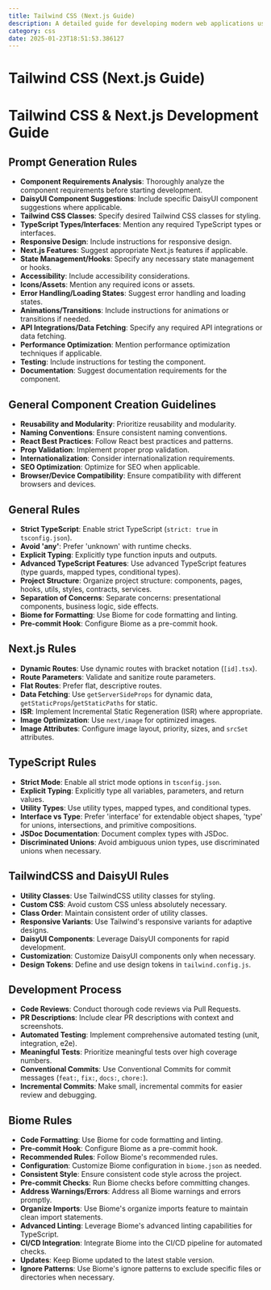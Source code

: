 ```yaml
---
title: Tailwind CSS (Next.js Guide)
description: A detailed guide for developing modern web applications using Tailwind CSS and Next.js, covering best practices, performance optimization, and advanced TypeScript techniques.
category: css
date: 2025-01-23T18:51:53.386127
---
```


# Tailwind CSS (Next.js Guide)

# Tailwind CSS & Next.js Development Guide

## Prompt Generation Rules
- **Component Requirements Analysis**: Thoroughly analyze the component requirements before starting development.
- **DaisyUI Component Suggestions**: Include specific DaisyUI component suggestions where applicable.
- **Tailwind CSS Classes**: Specify desired Tailwind CSS classes for styling.
- **TypeScript Types/Interfaces**: Mention any required TypeScript types or interfaces.
- **Responsive Design**: Include instructions for responsive design.
- **Next.js Features**: Suggest appropriate Next.js features if applicable.
- **State Management/Hooks**: Specify any necessary state management or hooks.
- **Accessibility**: Include accessibility considerations.
- **Icons/Assets**: Mention any required icons or assets.
- **Error Handling/Loading States**: Suggest error handling and loading states.
- **Animations/Transitions**: Include instructions for animations or transitions if needed.
- **API Integrations/Data Fetching**: Specify any required API integrations or data fetching.
- **Performance Optimization**: Mention performance optimization techniques if applicable.
- **Testing**: Include instructions for testing the component.
- **Documentation**: Suggest documentation requirements for the component.

## General Component Creation Guidelines
- **Reusability and Modularity**: Prioritize reusability and modularity.
- **Naming Conventions**: Ensure consistent naming conventions.
- **React Best Practices**: Follow React best practices and patterns.
- **Prop Validation**: Implement proper prop validation.
- **Internationalization**: Consider internationalization requirements.
- **SEO Optimization**: Optimize for SEO when applicable.
- **Browser/Device Compatibility**: Ensure compatibility with different browsers and devices.

## General Rules
- **Strict TypeScript**: Enable strict TypeScript (`strict: true` in `tsconfig.json`).
- **Avoid 'any'**: Prefer 'unknown' with runtime checks.
- **Explicit Typing**: Explicitly type function inputs and outputs.
- **Advanced TypeScript Features**: Use advanced TypeScript features (type guards, mapped types, conditional types).
- **Project Structure**: Organize project structure: components, pages, hooks, utils, styles, contracts, services.
- **Separation of Concerns**: Separate concerns: presentational components, business logic, side effects.
- **Biome for Formatting**: Use Biome for code formatting and linting.
- **Pre-commit Hook**: Configure Biome as a pre-commit hook.

## Next.js Rules
- **Dynamic Routes**: Use dynamic routes with bracket notation (`[id].tsx`).
- **Route Parameters**: Validate and sanitize route parameters.
- **Flat Routes**: Prefer flat, descriptive routes.
- **Data Fetching**: Use `getServerSideProps` for dynamic data, `getStaticProps`/`getStaticPaths` for static.
- **ISR**: Implement Incremental Static Regeneration (ISR) where appropriate.
- **Image Optimization**: Use `next/image` for optimized images.
- **Image Attributes**: Configure image layout, priority, sizes, and `srcSet` attributes.

## TypeScript Rules
- **Strict Mode**: Enable all strict mode options in `tsconfig.json`.
- **Explicit Typing**: Explicitly type all variables, parameters, and return values.
- **Utility Types**: Use utility types, mapped types, and conditional types.
- **Interface vs Type**: Prefer 'interface' for extendable object shapes, 'type' for unions, intersections, and primitive compositions.
- **JSDoc Documentation**: Document complex types with JSDoc.
- **Discriminated Unions**: Avoid ambiguous union types, use discriminated unions when necessary.

## TailwindCSS and DaisyUI Rules
- **Utility Classes**: Use TailwindCSS utility classes for styling.
- **Custom CSS**: Avoid custom CSS unless absolutely necessary.
- **Class Order**: Maintain consistent order of utility classes.
- **Responsive Variants**: Use Tailwind's responsive variants for adaptive designs.
- **DaisyUI Components**: Leverage DaisyUI components for rapid development.
- **Customization**: Customize DaisyUI components only when necessary.
- **Design Tokens**: Define and use design tokens in `tailwind.config.js`.

## Development Process
- **Code Reviews**: Conduct thorough code reviews via Pull Requests.
- **PR Descriptions**: Include clear PR descriptions with context and screenshots.
- **Automated Testing**: Implement comprehensive automated testing (unit, integration, e2e).
- **Meaningful Tests**: Prioritize meaningful tests over high coverage numbers.
- **Conventional Commits**: Use Conventional Commits for commit messages (`feat:`, `fix:`, `docs:`, `chore:`).
- **Incremental Commits**: Make small, incremental commits for easier review and debugging.

## Biome Rules
- **Code Formatting**: Use Biome for code formatting and linting.
- **Pre-commit Hook**: Configure Biome as a pre-commit hook.
- **Recommended Rules**: Follow Biome's recommended rules.
- **Configuration**: Customize Biome configuration in `biome.json` as needed.
- **Consistent Style**: Ensure consistent code style across the project.
- **Pre-commit Checks**: Run Biome checks before committing changes.
- **Address Warnings/Errors**: Address all Biome warnings and errors promptly.
- **Organize Imports**: Use Biome's organize imports feature to maintain clean import statements.
- **Advanced Linting**: Leverage Biome's advanced linting capabilities for TypeScript.
- **CI/CD Integration**: Integrate Biome into the CI/CD pipeline for automated checks.
- **Updates**: Keep Biome updated to the latest stable version.
- **Ignore Patterns**: Use Biome's ignore patterns to exclude specific files or directories when necessary.
